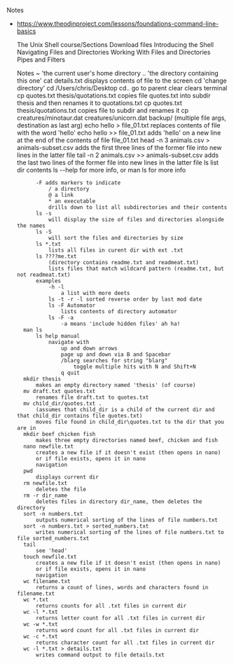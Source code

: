 
Notes
- https://www.theodinproject.com/lessons/foundations-command-line-basics 

    The Unix Shell course/Sections
        Download files
        Introducing the Shell
        Navigating Files and Directories
        Working With Files and Directories
        Pipes and Filters
    
    Notes
        ~
            'the current user's home directory
        ..
            'the directory containing this one'
        cat details.txt
            displays contents of file to the screen
        cd
            'change directory'
            cd /Users/chris/Desktop
            cd..
                go to parent
        clear
            clears terminal
        cp quotes.txt thesis/quotations.txt 
            copies file quotes.txt into subdir thesis
            and then renames it to quotations.txt
        cp quotes.txt thesis/quotations.txt
            copies file to subdir and renames it
        cp creatures/minotaur.dat creatures/unicorn.dat backup/
            (multiple file args, destination as last arg)
        echo hello > file_01.txt
            replaces contents of file with the word 'hello'
        echo hello >> file_01.txt
            adds 'hello' on a new line at the end of the contents of file file_01.txt
        head -n 3 animals.csv > animals-subset.csv
            adds the first three lines of the former file into new lines in the latter file 
        tail -n 2 animals.csv >> animals-subset.csv
            adds the last two lines of the former file into new lines in the latter file 
        ls 
            list dir contents
            ls --help for more info, or
            man ls for more info

            -F adds markers to indicate 
                / a directory
                @ a link
                * an executable
                drills down to list all subdirectories and their contents
            ls -s 
                will display the size of files and directories alongside the names
            ls -S 
                will sort the files and directories by size
            ls *.txt
                lists all files in curent dir with ext .txt
            ls ????me.txt
                (directory contains readme.txt and readmeat.txt)
                lists files that match wildcard pattern (readme.txt, but not readmeat.txt)
            examples
                -h -l
                    a list with more deets
                ls -t -r -l sorted reverse order by last mod date
                ls -F Automator
                    lists contents of directory automator
                ls -F -a
                    -a means 'include hidden files' ah ha!
        man ls
            ls help manual
                navigate with 
                    up and down arrows
                    page up and down via B and Spacebar
                    /blarg searches for string "blarg"
                        toggle multiple hits with N and Shift+N
                    q quit
        mkdir thesis
            makes an empty directory named 'thesis' (of course)
        mv draft.txt quotes.txt
            renames file draft.txt to quotes.txt                
        mv child_dir/quotes.txt .
            (assumes that child_dir is a child of the current dir and that child_dir contains file quotes.txt)
            moves file found in child_dir\quotes.txt to the dir that you are in
        mkdir beef chicken fish
            makes three empty directories named beef, chicken and fish
        nano newfile.txt
            creates a new file if it doesn't exist (then opens in nano)
            or if file exists, opens it in nano
            navigation
        pwd
            displays current dir
        rm newfile.txt
            deletes the file
        rm -r dir_name
            deletes files in directory dir_name, then deletes the directory
        sort -n numbers.txt
            outputs numerical sorting of the lines of file numbers.txt  
        sort -n numbers.txt > sorted_numbers.txt
            writes numerical sorting of the lines of file numbers.txt to file sorted_numbers.txt
        tail
            see 'head'
        touch newfile.txt
            creates a new file if it doesn't exist (then opens in nano)
            or if file exists, opens it in nano
            navigation
        wc filename.txt
            returns a count of lines, words and characters found in filename.txt
        wc *.txt
            returns counts for all .txt files in current dir
        wc -l *.txt
            returns letter count for all .txt files in current dir
        wc -w *.txt
            returns word count for all .txt files in current dir
        wc -c *.txt
            returns character count for all .txt files in current dir
        wc -l *.txt > details.txt
            writes command output to file details.txt